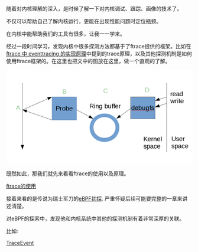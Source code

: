 随着对内核理解的深入，是时候了解一下对内核调试、跟踪、画像的技术了。

不仅可以帮助自己了解内核运行，更能在出现性能问题时定位瓶颈。

在内核中能帮助我们的工具有很多，让我一一学来。

经过一段时间学习，发现内核中很多探测方法都基于了ftrace提供的框架。比如在[ftrace 中 eventtracing 的实现原理][3]中提到的trace原理，以及其他探测机制是如何使用ftrace框架的。在这里也把文中的图放在这里，做一个直观的了解。

![ftrace framework](/tracing/ftrace_framework.png)

既然如此，那我们就先来看看ftrace的使用以及原理。

[ftrace的使用][4]

接着来看的是传说为瑞士军刀的[eBPF初探][1].
严重怀疑后续可能要完整的一章来讲述清楚。

对eBPF的探索中，发现他和内核系统中其他的探测机制有着非常深厚的关联。

比如:

[TraceEvent][2]

[1]: /tracing/01-ebpf.md
[2]: /tracing/02-trace_event.md
[3]: https://www.ibm.com/developerworks/cn/linux/1609_houp_ftrace/index.html
[4]: /tracing/03-ftrace_usage.md
